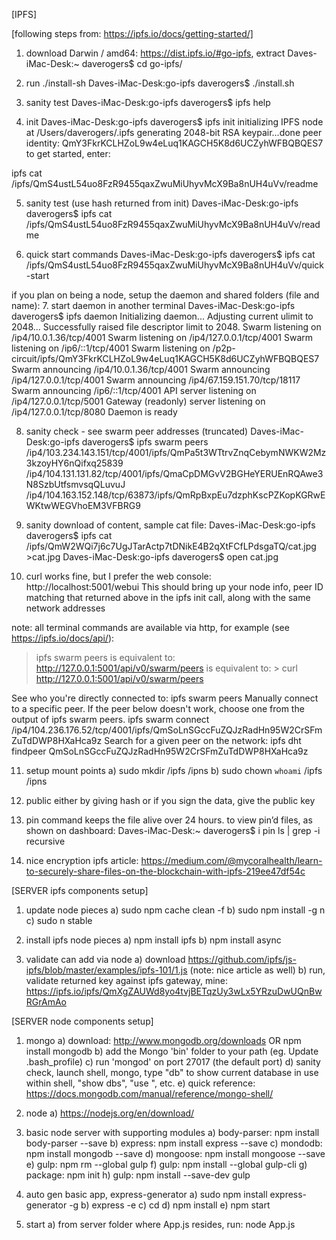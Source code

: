 
[IPFS]

[following steps from: https://ipfs.io/docs/getting-started/]

1. download Darwin /  amd64: https://dist.ipfs.io/#go-ipfs, extract
Daves-iMac-Desk:~ daverogers$ cd go-ipfs/

2. run ./install-sh
Daves-iMac-Desk:go-ipfs daverogers$ ./install.sh

3. sanity test
Daves-iMac-Desk:go-ipfs daverogers$ ipfs help

4. init
Daves-iMac-Desk:go-ipfs daverogers$ ipfs init
initializing IPFS node at /Users/daverogers/.ipfs
generating 2048-bit RSA keypair...done
peer identity: QmY3FkrKCLHZoL9w4eLuq1KAGCH5K8d6UCZyhWFBQBQES7
to get started, enter:

ipfs cat /ipfs/QmS4ustL54uo8FzR9455qaxZwuMiUhyvMcX9Ba8nUH4uVv/readme

5. sanity test (use hash returned from init)
Daves-iMac-Desk:go-ipfs daverogers$ ipfs cat /ipfs/QmS4ustL54uo8FzR9455qaxZwuMiUhyvMcX9Ba8nUH4uVv/readme

6. quick start commands
Daves-iMac-Desk:go-ipfs daverogers$ ipfs cat /ipfs/QmS4ustL54uo8FzR9455qaxZwuMiUhyvMcX9Ba8nUH4uVv/quick-start

if you plan on being a node, setup the daemon and shared folders (file and name):
7. start daemon in another terminal
Daves-iMac-Desk:go-ipfs daverogers$ ipfs daemon
Initializing daemon...
Adjusting current ulimit to 2048...
Successfully raised file descriptor limit to 2048.
Swarm listening on /ip4/10.0.1.36/tcp/4001
Swarm listening on /ip4/127.0.0.1/tcp/4001
Swarm listening on /ip6/::1/tcp/4001
Swarm listening on /p2p-circuit/ipfs/QmY3FkrKCLHZoL9w4eLuq1KAGCH5K8d6UCZyhWFBQBQES7
Swarm announcing /ip4/10.0.1.36/tcp/4001
Swarm announcing /ip4/127.0.0.1/tcp/4001
Swarm announcing /ip4/67.159.151.70/tcp/18117
Swarm announcing /ip6/::1/tcp/4001
API server listening on /ip4/127.0.0.1/tcp/5001
Gateway (readonly) server listening on /ip4/127.0.0.1/tcp/8080
Daemon is ready

8. sanity check - see swarm peer addresses (truncated)
Daves-iMac-Desk:go-ipfs daverogers$ ipfs swarm peers
/ip4/103.234.143.151/tcp/4001/ipfs/QmPa5t3WTtrvZnqCebymNWKW2Mz3kzoyHY6nQifxq25839
/ip4/104.131.131.82/tcp/4001/ipfs/QmaCpDMGvV2BGHeYERUEnRQAwe3N8SzbUtfsmvsqQLuvuJ
/ip4/104.163.152.148/tcp/63873/ipfs/QmRpBxpEu7dzphKscPZKopKGRwEWKtwWEGVhoEM3VFBRG9

9. sanity download of content, sample cat file:
Daves-iMac-Desk:go-ipfs daverogers$ ipfs cat /ipfs/QmW2WQi7j6c7UgJTarActp7tDNikE4B2qXtFCfLPdsgaTQ/cat.jpg >cat.jpg
Daves-iMac-Desk:go-ipfs daverogers$ open cat.jpg

10. curl works fine, but I prefer the web console: http://localhost:5001/webui
This should bring up your node info, peer ID matching that returned above in the ipfs init call, along with the same network addresses

note: all terminal commands are available via http, for example (see https://ipfs.io/docs/api/):

> ipfs swarm peers
is equivalent to: http://127.0.0.1:5001/api/v0/swarm/peers
is equivalent to: > curl http://127.0.0.1:5001/api/v0/swarm/peers

See who you're directly connected to:
ipfs swarm peers
Manually connect to a specific peer. If the peer below doesn't work, choose one from the output of ipfs swarm peers.
ipfs swarm connect /ip4/104.236.176.52/tcp/4001/ipfs/QmSoLnSGccFuZQJzRadHn95W2CrSFmZuTdDWP8HXaHca9z
Search for a given peer on the network:
ipfs dht findpeer QmSoLnSGccFuZQJzRadHn95W2CrSFmZuTdDWP8HXaHca9z

11. setup mount points
a) sudo mkdir /ipfs /ipns
b) sudo chown `whoami` /ipfs /ipns

12. public either by giving hash or if you sign the data, give the public key

13. pin command keeps the file alive over 24 hours.  to view pin’d files, as shown on dashboard:
Daves-iMac-Desk:~ daverogers$ i pin ls | grep -i recursive

14. nice encryption ipfs article: https://medium.com/@mycoralhealth/learn-to-securely-share-files-on-the-blockchain-with-ipfs-219ee47df54c


[SERVER ipfs components setup]

1. update node pieces
a) sudo npm cache clean -f
b) sudo npm install -g n
c) sudo n stable

2. install ipfs node pieces
a) npm install ipfs
b) npm install async

3. validate can add via node
a) download https://github.com/ipfs/js-ipfs/blob/master/examples/ipfs-101/1.js (note: nice article as well)
b) run, validate returned key against ipfs gateway, mine: https://ipfs.io/ipfs/QmXgZAUWd8yo4tvjBETqzUy3wLx5YRzuDwUQnBwRGrAmAo


[SERVER node components setup]
1. mongo
a) download: http://www.mongodb.org/downloads OR npm install mongodb
b) add the Mongo 'bin' folder to your path (eg. Update .bash_profile)
c) run 'mongod' on port 27017 (the default port)
d) sanity check, launch shell, mongo, type "db" to show current database in use within shell, "show dbs", "use <db>", etc.
e) quick reference: https://docs.mongodb.com/manual/reference/mongo-shell/

2. node
a) https://nodejs.org/en/download/

3. basic node server with supporting modules
a) body-parser: npm install body-parser --save
b) express:     npm install express --save
c) mondodb:     npm install mongodb --save
d) mongoose:    npm install mongoose --save
e) gulp:        npm rm --global gulp
f) gulp:        npm install --global gulp-cli
g) package:     npm init
h) gulp:        npm install --save-dev gulp

4. auto gen basic app, express-generator
a) sudo npm install express-generator -g
b) express <app> -e
c) cd <app>
d) npm install
e) npm start

5. start
a) from server folder where App.js resides, run: node App.js
